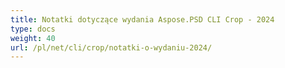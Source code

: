 ```yaml
---
title: Notatki dotyczące wydania Aspose.PSD CLI Crop - 2024
type: docs
weight: 40
url: /pl/net/cli/crop/notatki-o-wydaniu-2024/
---
```

